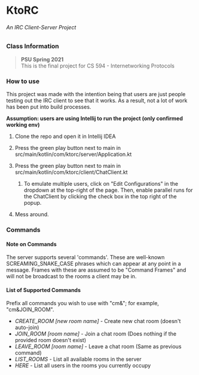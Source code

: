 # KtoRC
###### An IRC Client-Server Project

### Class Information
> **PSU Spring 2021**  
> This is the final project for CS 594 - Internetworking Protocols  

### How to use
This project was made with the intention being that users are just people testing out
the IRC client to see that it works. As a result, not a lot of work has been put into
build processes.  

__Assumption: users are using Intellij to run the project (only confirmed working env)__

1. Clone the repo and open it in Intellij IDEA
2. Press the green play button next to main in src/main/kotlin/com/ktorc/server/Application.kt
3. Press the green play button next to main in src/main/kotlin/com/ktorc/client/ChatClient.kt 
   1. To emulate multiple users, click on "Edit Configurations" in the dropdown at the top-right
        of the page. Then, enable parallel runs for the ChatClient by clicking the check box in the top
        right of the popup.
      
4. Mess around.

### Commands

#### Note on Commands

The server supports several 'commands'. These are well-known SCREAMING_SNAKE_CASE phrases which can
appear at any point in a message. Frames with these are assumed to be "Command Frames" and will not be
broadcast to the rooms a client may be in.

#### List of Supported Commands
Prefix all commands you wish to use with "cm&"; for example, "cm&JOIN_ROOM".
- _CREATE_ROOM  [new room name]_ - Create new chat room (doesn't auto-join)
- _JOIN_ROOM [room name]_ - Join a chat room (Does nothing if the provided room doesn't exist)
- _LEAVE_ROOM [room name]_ - Leave a chat room (Same as previous command)
- _LIST_ROOMS_ - List all available rooms in the server
- _HERE_ - List all users in the rooms you currently occupy

